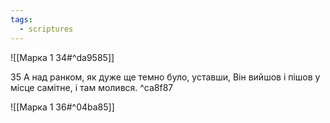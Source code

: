 ```yaml
---
tags:
  - scriptures
---
```


![[Марка 1 34#^da9585]]

35 А над ранком, як дуже ще темно було, уставши, Він вийшов і пішов у місце самітне, і там молився. ^ca8f87

![[Марка 1 36#^04ba85]]